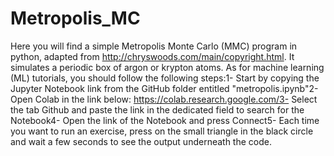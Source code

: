# Metropolis_MC

Here you will find a simple Metropolis Monte Carlo (MMC) program in python, adapted from http://chryswoods.com/main/copyright.html. It simulates a periodic box of argon or krypton atoms. As for machine learning (ML) tutorials, you should follow the following steps:1- Start by copying the Jupyter Notebook link from the GitHub folder entitled "metropolis.ipynb"2- Open Colab in the link below: https://colab.research.google.com/3- Select the tab Github and paste the link in the dedicated field to search for the Notebook4- Open the link of the Notebook and press Connect5- Each time you want to run an exercise, press on the small triangle in the black circle and wait a few seconds to see the output underneath the code.
